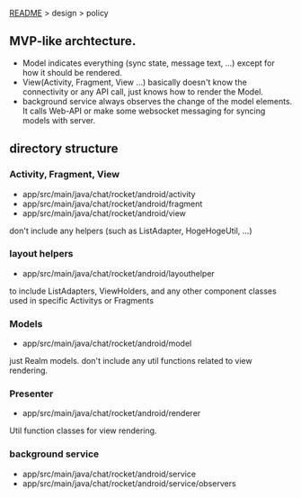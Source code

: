 [README](README.md) > design > policy

## MVP-like archtecture.

* Model indicates everything (sync state, message text, ...) except for how it should be rendered.
* View(Activity, Fragment, View ...) basically doesn't know the connectivity or any API call, just knows how to render the Model.
* background service always observes the change of the model elements. It calls Web-API or make some websocket messaging for syncing models with server.


## directory structure

### Activity, Fragment, View

* app/src/main/java/chat/rocket/android/activity
* app/src/main/java/chat/rocket/android/fragment
* app/src/main/java/chat/rocket/android/view

don't include any helpers (such as ListAdapter, HogeHogeUtil, ...)


### layout helpers

* app/src/main/java/chat/rocket/android/layouthelper

to include ListAdapters, ViewHolders, and any other component classes used in specific Activitys or Fragments


### Models

* app/src/main/java/chat/rocket/android/model

just Realm models. don't include any util functions related to view rendering.

### Presenter

* app/src/main/java/chat/rocket/android/renderer

Util function classes for view rendering.


### background service

* app/src/main/java/chat/rocket/android/service
* app/src/main/java/chat/rocket/android/service/observers


